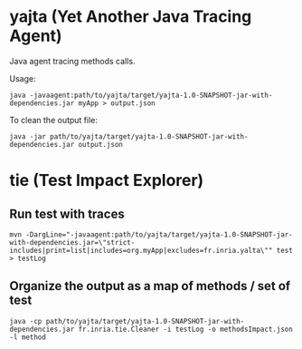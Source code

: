 # yajta (Yet Another Java Tracing Agent)

Java agent tracing methods calls.

Usage:
```
java -javaagent:path/to/yajta/target/yajta-1.0-SNAPSHOT-jar-with-dependencies.jar myApp > output.json
```

To clean the output file:
```
java -jar path/to/yajta/target/yajta-1.0-SNAPSHOT-jar-with-dependencies.jar output.json
```

# tie (Test Impact Explorer)


## Run test with traces

```
mvn -DargLine="-javaagent:path/to/yajta/target/yajta-1.0-SNAPSHOT-jar-with-dependencies.jar=\"strict-includes|print=list|includes=org.myApp|excludes=fr.inria.yalta\"" test > testLog
```

## Organize the output as a map of methods / set of test

```
java -cp path/to/yajta/target/yajta-1.0-SNAPSHOT-jar-with-dependencies.jar fr.inria.tie.Cleaner -i testLog -o methodsImpact.json -l method
```


